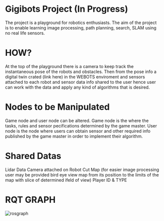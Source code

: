 # Gigibots Project (In Progress)
The project is a playground for robotics enthusiasts. The aim of the project is to enable learning image processing, path planning, search, SLAM using no real life sensors.

# HOW?
At the top of the playground there is a camera to keep track the instantaneous pose of the robots and obstacles. Then from the pose info a digital twin crated (link here) in the WEBOTS enviroment and sensors attached to each robot and sensor data info shared to the user hence user can work with the data and apply any kind of algorithms that is desired.

# Nodes to be Manipulated
Game node and user node can be altered. Game node is the where the tasks, rules and sensor pecifications determined by the game master. User node is the node where users can obtain sensor and other required info published by the game master in order to implement their algorithm.

# Shared Datas
Lidar Data
Camera attached on Robot
Cut Map 
(for easier image processing user may be provided bird eye view map from its position to the limits of the map with slice of determined ifeld of view)
Player ID & TYPE

# RQT GRAPH
![rosgraph](https://user-images.githubusercontent.com/68663676/183301031-0190196c-4d51-473f-9b7a-0c2cfcfb0284.jpg)
